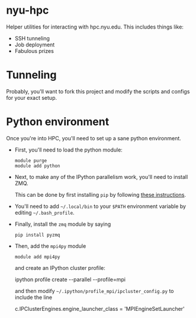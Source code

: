 nyu-hpc
=======

Helper utilities for interacting with hpc.nyu.edu.  This includes things like:

* SSH tunneling
* Job deployment
* Fabulous prizes


Tunneling
=========
Probably, you'll want to fork this project and modify the scripts and configs for your exact setup.


Python environment
==================

Once you're into HPC, you'll need to set up a sane python environment.

* First, you'll need to load the python module:

      module purge
      module add python

* Next, to make any of the IPython parallelism work, you'll need to install ZMQ.

  This can be done by first installing `pip` by following 
  [these instructions](https://pip.pypa.io/en/latest/installing.html).

* You'll need to add `~/.local/bin` to your `$PATH` environment variable by 
  editing `~/.bash_profile`.

* Finally, install the `zmq` module by saying

      pip install pyzmq

* Then, add the `mpi4py` module

      module add mpi4py

  and create an IPython cluster profile:

    ipython profile create --parallel --profile=mpi

  and then modify `~/.ipython/profile_mpi/ipcluster_config.py` to include the line

    c.IPClusterEngines.engine_launcher_class = 'MPIEngineSetLauncher' 


